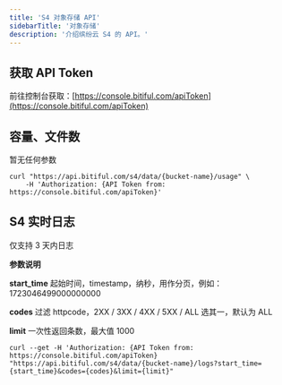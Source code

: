 ```yaml
---
title: 'S4 对象存储 API'
sidebarTitle: '对象存储'
description: '介绍缤纷云 S4 的 API。'
---
```


## 获取 API Token

前往控制台获取：[https://console.bitiful.com/apiToken](https://console.bitiful.com/apiToken)

## 容量、文件数
暂无任何参数

```shell
curl "https://api.bitiful.com/s4/data/{bucket-name}/usage" \
    -H 'Authorization: {API Token from: https://console.bitiful.com/apiToken}'
```

## S4 实时日志
仅支持 3 天内日志

<Tip>

**参数说明**

**start_time**   起始时间，timestamp，纳秒，用作分页，例如：1723046499000000000

**codes**        过滤 httpcode，2XX / 3XX / 4XX / 5XX / ALL 选其一，默认为 ALL

**limit**        一次性返回条数，最大值 1000

</Tip>

```shell
curl --get -H 'Authorization: {API Token from: https://console.bitiful.com/apiToken} "https://api.bitiful.com/s4/data/{bucket-name}/logs?start_time={start_time}&codes={codes}&limit={limit}"
```


